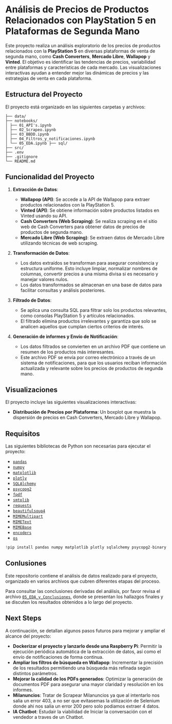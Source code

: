 # Análisis de Precios de Productos Relacionados con PlayStation 5 en Plataformas de Segunda Mano

Este proyecto realiza un análisis exploratorio de los precios de productos relacionados con la **PlayStation 5** en diversas plataformas de venta de segunda mano, como **Cash Converters**, **Mercado Libre**, **Wallapop** y **Vinted**. El objetivo es identificar las tendencias de precios, variabilidad entre plataformas y características de cada mercado. Las visualizaciones interactivas ayudan a entender mejor las dinámicas de precios y las estrategias de venta en cada plataforma.

## Estructura del Proyecto

El proyecto está organizado en las siguientes carpetas y archivos:
```
├── data/
├── notebooks/
│ ├── 01_API's.ipynb
│ ├── 02_Scrapeo.ipynb
│ ├── 03_BBDD.ipynb
│ ├── 04_Filtros_y_notificaciones.ipynb
│ └── 05_EDA.ipynb ├── sql/
├── src/
├── .env
├── .gitignore
└── README.md
```


## Funcionalidad del Proyecto

1. **Extracción de Datos**:
   - **Wallapop (API)**: Se accede a la API de Wallapop para extraer productos relacionados con la PlayStation 5.
   - **Vinted (API)**: Se obtiene información sobre productos listados en Vinted usando su API.
   - **Cash Converters (Web Scraping)**: Se realiza scraping en el sitio web de Cash Converters para obtener datos de precios de productos de segunda mano.
   - **Mercado Libre (Web Scraping)**: Se extraen datos de Mercado Libre utilizando técnicas de web scraping.

2. **Transformación de Datos**:
   - Los datos extraídos se transforman para asegurar consistencia y estructura uniforme. Esto incluye limpiar, normalizar nombres de columnas, convertir precios a una misma divisa si es necesario y manejar valores nulos.
   - Los datos transformados se almacenan en una base de datos para facilitar consultas y análisis posteriores.

3. **Filtrado de Datos**:
   - Se aplica una consulta SQL para filtrar solo los productos relevantes, como consolas PlayStation 5 y artículos relacionados.
   - El filtrado elimina productos irrelevantes y garantiza que solo se analicen aquellos que cumplan ciertos criterios de interés.

4. **Generación de informes y Envío de Notificación**:
   - Los datos filtrados se convierten en un archivo PDF que contiene un resumen de los productos más interesantes.
   - Este archivo PDF se envía por correo electrónico a través de un sistema de notificaciones, para que los usuarios reciban información actualizada y relevante sobre los precios de productos de segunda mano.

## Visualizaciones

El proyecto incluye las siguientes visualizaciones interactivas:

- **Distribución de Precios por Plataforma**: Un boxplot que muestra la dispersión de precios en Cash Converters, Mercado Libre y Wallapop.

## Requisitos

Las siguientes bibliotecas de Python son necesarias para ejecutar el proyecto:

- [`pandas`](https://pandas.pydata.org/pandas-docs/stable/)
- [`numpy`](https://numpy.org/doc/stable/)
- [`matplotlib`](https://matplotlib.org/stable/contents.html) 
- [`plotly`](https://plotly.com/python/)
- [`SQLAlchemy`](https://docs.sqlalchemy.org/en/20/)
- [`psycopg2`](https://www.psycopg.org/docs/)
- [`fpdf`](https://pyfpdf.github.io/fpdf2/)
- [`smtplib`](https://docs.python.org/3/library/smtplib.html)
- [`requests`](https://docs.python-requests.org/en/latest/)
- [`beautifulsoup4`](https://www.crummy.com/software/BeautifulSoup/bs4/doc/)
- [`MIMEMultipart`](https://docs.python.org/3/library/email.mime.multipart.html)
- [`MIMEText`](https://docs.python.org/3/library/email.mime.html#email.mime.text.MIMEText)
- [`MIMEBase`](https://docs.python.org/3/library/email.mime.html#email.mime.base.MIMEBase)
- [`encoders`](https://docs.python.org/3/library/email.html#module-email.encoders)
- [`os`](https://docs.python.org/3/library/os.html)  
   
```python
!pip install pandas numpy matplotlib plotly sqlalchemy psycopg2-binary fpdf requests beautifulsoup4
```
## Conlusiones

Este repositorio contiene el análisis de datos realizado para el proyecto, organizado en varios archivos que cubren diferentes etapas del proceso.

Para consultar las conclusiones derivadas del análisis, por favor revisa el archivo [`05_EDA_y_Conclusiones`](notebooks/05_EDA_y_Conculsiones.ipynb), donde se presentan los hallazgos finales y se discuten los resultados obtenidos a lo largo del proyecto.

## Next Steps

A continuación, se detallan algunos pasos futuros para mejorar y ampliar el alcance del proyecto:

- **Dockerizar el proyecto y lanzarlo desde una Raspberry Pi**: Permitir la ejecución periódica automática de la extracción de datos, así como el envío de notificaciones de forma continua.
- **Ampliar los filtros de búsqueda en Wallapop**: Incrementar la precisión de los resultados permitiendo una búsqueda más refinada según distintos parámetros.
- **Mejorar la calidad de los PDFs generados**: Optimizar la generación de documentos PDF para asegurar una mayor claridad y resolución en los informes.
- **Milanuncios**: Tratar de Scrapear Milanuncios ya que al intentarlo nos salia un error 403, a no ser que evitasemas la utilización de Selenium donde ahi nos salia un error 200 pero solo podiamos extraer 4 datos.  
- **IA Chatbot**: Estudair la viabilidad de Iniciar la conversación con el vendedor a traves de un Chatbot.